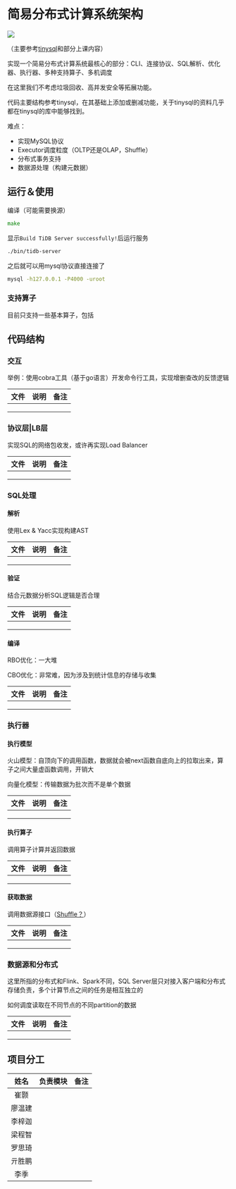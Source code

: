 # 简易分布式计算系统架构

![](http://pic.netpunk.space/images/2022/08/14/20220814134031.png)

（主要参考[tinysql](https://github.com/talent-plan/tinysql)和部分上课内容）

实现一个简易分布式计算系统最核心的部分：CLI、连接协议、SQL解析、优化器、执行器、多种支持算子、多机调度

在这里我们不考虑垃圾回收、高并发安全等拓展功能。

代码主要结构参考tinysql，在其基础上添加或删减功能，关于tinysql的资料几乎都在tinysql的库中能够找到。

难点：

* 实现MySQL协议
* Executor调度粒度（OLTP还是OLAP，Shuffle）
* 分布式事务支持
* 数据源处理（构建元数据）

## 运行＆使用

编译（可能需要换源）

~~~go
make
~~~

显示`Build TiDB Server successfully!`后运行服务

~~~bash
./bin/tidb-server
~~~

之后就可以用mysql协议直接连接了

~~~bash
mysql -h127.0.0.1 -P4000 -uroot
~~~

### 支持算子

目前只支持一些基本算子，包括

## 代码结构

### 交互

举例：使用cobra工具（基于go语言）开发命令行工具，实现增删查改的反馈逻辑

| 文件 | 说明 | 备注 |
| :--: | :--: | :--: |
|      |      |      |
|      |      |      |
|      |      |      |

### 协议层|LB层

实现SQL的网络包收发，或许再实现Load Balancer

| 文件 | 说明 | 备注 |
| :--: | :--: | :--: |
|      |      |      |
|      |      |      |
|      |      |      |

### SQL处理

#### 解析

使用Lex & Yacc实现构建AST

| 文件 | 说明 | 备注 |
| :--: | :--: | :--: |
|      |      |      |
|      |      |      |
|      |      |      |

#### 验证

结合元数据分析SQL逻辑是否合理

| 文件 | 说明 | 备注 |
| :--: | :--: | :--: |
|      |      |      |
|      |      |      |
|      |      |      |

#### 编译

RBO优化：一大堆

CBO优化：非常难，因为涉及到统计信息的存储与收集

| 文件 | 说明 | 备注 |
| :--: | :--: | :--: |
|      |      |      |
|      |      |      |
|      |      |      |

### 执行器

#### 执行模型

火山模型：自顶向下的调用函数，数据就会被next函数自底向上的拉取出来，算子之间大量虚函数调用，开销大

向量化模型：传输数据为批次而不是单个数据

| 文件 | 说明 | 备注 |
| :--: | :--: | :--: |
|      |      |      |
|      |      |      |
|      |      |      |

#### 执行算子

调用算子计算并返回数据

| 文件 | 说明 | 备注 |
| :--: | :--: | :--: |
|      |      |      |
|      |      |      |
|      |      |      |

#### 获取数据

调用数据源接口（[Shuffle？](使用开源RPC框架实现mapreduce)）

| 文件 | 说明 | 备注 |
| :--: | :--: | :--: |
|      |      |      |
|      |      |      |
|      |      |      |

### 数据源和分布式

这里所指的分布式和Flink、Spark不同，SQL Server层只对接入客户端和分布式存储负责，多个计算节点之间的任务是相互独立的

如何调度读取在不同节点的不同partition的数据

| 文件 | 说明 | 备注 |
| :--: | :--: | :--: |
|      |      |      |
|      |      |      |
|      |      |      |



## 项目分工

|  姓名  | 负责模块 | 备注 |
| :----: | :------: | :--: |
|  崔颢  |          |      |
| 廖温建 |          |      |
| 李梓迦 |          |      |
| 梁程智 |          |      |
| 罗思琦 |          |      |
| 亓胜鹏 |          |      |
|  李季  |          |      |






